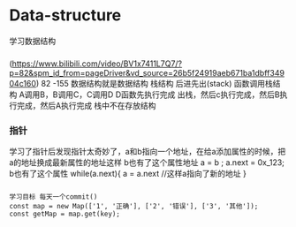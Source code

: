 # Data-structure
学习数据结构
  ###
  (https://www.bilibili.com/video/BV1x7411L7Q7/?p=82&spm_id_from=pageDriver&vd_source=26b5f24919aeb671ba1dbff34904c160) 82 -155
    数据结构就是数据结构
      栈结构 后进先出(stack)  函数调用栈结构 A调用B，B调用C，C调用D  D函数先执行完成 出栈，然后c执行完成，然后B执行完成，然后A执行完成  栈中不在存放结构  
  ### 指针
  学习了指针后发现指针太奇妙了，a和b指向一个地址，在给a添加属性的时候，把a的地址换成最新属性的地址这样 b也有了这个属性地址 
      a = b ;
      a.next = 0x_123;
      b也有了这个属性
      while(a.next){
        a = a.next
        //这样a指向了新的地址
      }
  ###
    学习目标 每天一个commit() 
    const map = new Map(['1', '正确'], ['2', '错误'], ['3', '其他']);
    const getMap = map.get(key);

